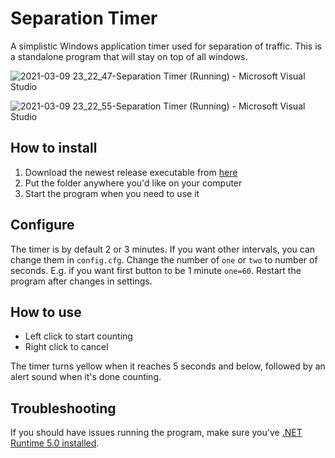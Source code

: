 # Separation Timer
A simplistic Windows application timer used for separation of traffic. This is a standalone program that will stay on top of all windows.

![2021-03-09 23_22_47-Separation Timer (Running) - Microsoft Visual Studio](https://user-images.githubusercontent.com/2505044/110549463-62bf8a80-8132-11eb-825e-028615b7d77d.png)

![2021-03-09 23_22_55-Separation Timer (Running) - Microsoft Visual Studio](https://user-images.githubusercontent.com/2505044/110549466-63582100-8132-11eb-9edf-34734ca26890.png)

## How to install
1. Download the newest release executable from [here](https://github.com/Vatsim-Scandinavia/separation-timer/releases)
2. Put the folder anywhere you'd like on your computer
3. Start the program when you need to use it

## Configure
The timer is by default 2 or 3 minutes. If you want other intervals, you can change them in `config.cfg`. Change the number of `one` or `two` to number of seconds. E.g. if you want first button to be 1 minute `one=60`. Restart the program after changes in settings.

## How to use
- Left click to start counting
- Right click to cancel

The timer turns yellow when it reaches 5 seconds and below, followed by an alert sound when it's done counting.

## Troubleshooting
If you should have issues running the program, make sure you've [.NET Runtime 5.0 installed](https://dotnet.microsoft.com/download).

